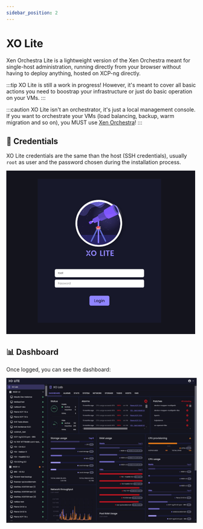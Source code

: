 ```yaml
---
sidebar_position: 2
---
```


# XO Lite

Xen Orchestra Lite is a lightweight version of the Xen Orchestra meant for single-host administration, running directly from your browser without having to deploy anything, hosted on XCP-ng directly.

:::tip
XO Lite is still a work in progress! However, it's meant to cover all basic actions you need to boostrap your infrastructure or just do basic operation on your VMs.
:::

:::caution
XO Lite isn't an orchestrator, it's just a local management console. If you want to orchestrate your VMs (load balancing, backup, warm migration and so on), you MUST use [Xen Orchestra](../manage-at-scale/xo-web-ui.md)!
:::

## 🔐 Credentials

XO Lite credentials are the same than the host (SSH credentials), usually `root` as user and the password chosen during the installation process.

![](../../../static/img/xolitelogin.png)

## 📊 Dashboard

Once logged, you can see the dashboard:

![](../../../assets/img/xolite.jpg)